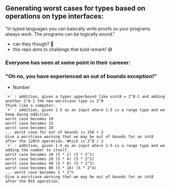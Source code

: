 ## Generating worst cases for types based on operations on type interfaces:

"In typed languages you can basically write proofs so your programs always work. The programs can be logically sound." 
- can they though? 🤔 
- this repo aims to challenge that bold remark! 😅

### Everyone has seen at some point in their careeer:   
### "Oh no, you have experienced an out of bounds exception!"

- Number
```
`+` : addition, given a types upperbound like uint8 = 2^8-1 and adding another 2^8-1 the new worstcase type is 2^9  
Think like a computer:  
`+` : addition, given 1-5 as an input where 1-5 is a range type and we keep doing addition.
worst case becomes 10  
worst case becomes 15  
worst case becomes 20  
... worst case for out of bounds is 256 + 2  
Give a worstcase warning that we may be out of bounds for an int8 after the 128th operation. Which is 2^8 / 2  
`+` : addition, given 1-5 as an input where 1-5 is a range type and we adding the number to itself.
worst case becomes 10 (5 * 2) (5 * 2^1)  
worst case becomes 20 (5 * 4) (5 * 2^2)  
worst case becomes 40 (5 * 8) (5 * 2^3)  
worst case becomes 80 (5 * 16) (5 * 2^4)  
... worst case becomes 5 * 2^n  
Give a worstcase warning that we may be out of bounds for an int8 after the 9th operation.
```

<!--
## Grab interfaces, operations, and functions off of types: ("go" in this case)

other phrases: "method set", "operations"
"go" in this case: 

int8's interface:

https://stackoverflow.com/questions/24337145/get-name-of-struct-field-using-reflection
https://stackoverflow.com/questions/41694647/how-do-i-use-reflect-to-check-if-the-type-of-a-struct-field-is-interface
https://go.dev/ref/spec#LiteralType

here is the universe but we cant access it because it is not in the std lib
https://go.dev/src/go/types/universe.go

here is the std lib in go 
https://pkg.go.dev/std

another interesting file: 
https://github.com/golang/go/blob/28f4ea16a240af6c5a417e20be77745329f817f1/src/runtime/iface.go
-->
